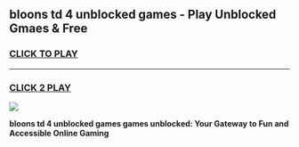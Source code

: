 
## bloons td 4 unblocked games - Play Unblocked Gmaes & Free
<h3>
<a href="https://premium.freeplayer.one?title=bloons_td_4_unblocked_games&ref=20F">CLICK TO PLAY</a></h3>
<hr>

<h3>
<a href="https://premium.freeplayer.one?title=bloons_td_4_unblocked_games&ref=20F">CLICK 2 PLAY</a>
  
</h3>

<a href="https://premium.freeplayer.one?title=bloons_td_4_unblocked_games&ref=20F/"><img src="https://clearcache.store/games.png"></a>


**bloons td 4 unblocked games games unblocked: Your Gateway to Fun and Accessible Online Gaming**
